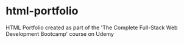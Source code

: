 # html-portfolio
HTML Portfolio created as part of the 'The Complete Full-Stack Web Development Bootcamp' course on Udemy
